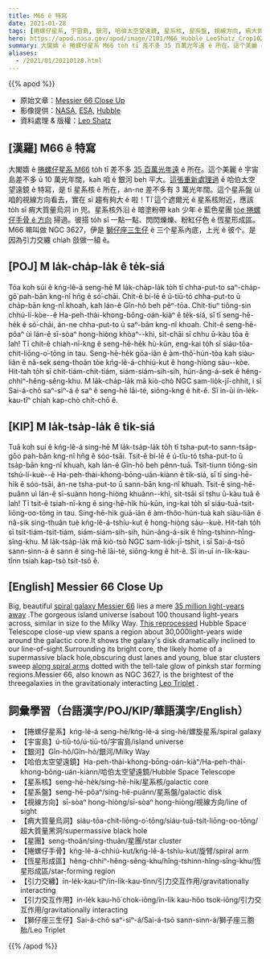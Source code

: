```yaml
---
title: M66 ê 特寫
date: 2021-01-28
tags: [捲螺仔星系, 宇宙島, 銀河, 哈伯太空望遠鏡, 星系核, 星系盤, 視線方向, 痟大質量烏洞, 星團, 捲螺仔手骨, 恆星形成區, 引力交纏, 引力交互作用, 獅仔座三生仔]
hero: https://apod.nasa.gov/apod/image/2101/M66_Hubble_LeoShatz_Crop1024.jpg
summary: 大閣媠 ê 捲螺仔星系 M66 to̍h tī 差不多 35 百萬光年遠 ê 所在。這个美麗 ê 宇宙島差不多 ū 10 萬光年闊，kah 咱 ê 銀河 beh 平大。
aliases:
  - /2021/01/20210128.html
---
```


{{% apod %}}

- 原始文章：[Messier 66 Close Up](https://apod.nasa.gov/apod/ap210128.html)
- 影像提供：[NASA](http://www.nasa.gov/), [ESA](http://www.esa.int/), [Hubble](https://www.nasa.gov/mission_pages/hubble/story/index.html)
- 資料處理 & 版權：[Leo Shatz](https://www.astrobin.com/users/spinlock/)

## [漢羅] M66 ê 特寫

大閣媠 ê [捲螺仔星系 M66](https://www.nasa.gov/feature/goddard/2017/messier-66) to̍h tī 差不多 [35 百萬光年遠](https://esahubble.org/images/heic1006a/) ê 所在。這个美麗 ê 宇宙島差不多 ū 10 萬光年闊，kah 咱 ê 銀河 beh 平大。[這張重新處理過](https://www.astrobin.com/qzaary/B/?nc=user) ê 哈伯太空望遠鏡 ê 特寫，是 tī 星系核 ê 所在，án-ne 差不多有 3 萬光年闊。這个星系盤 ùi 咱的視線方向看去，實在 sī 趨有夠大 ê 啦！Tī 這个遮爾光 ê 星系核附近，應該 to̍h sī 痟大質量烏洞 in 兜。星系核外沿 ê 暗塗粉帶 kah 少年 ê 藍色星團 [tòe 捲螺仔手骨 ê 方向](https://apod.nasa.gov/apod/ap100413.html) 掃過。彼搭 to̍h sī 一點一點、閃閃爍爍、粉紅仔色 ê 恆星形成區。M66 嘛叫做 NGC 3627，伊是 [獅仔座三生仔](https://apod.nasa.gov/apod/ap190418.html) ê 三个星系內底，上光 ê 彼个。是因為引力交纏 chiah 敆做一組 ê。

## [POJ] M la̍k-cha̍p-la̍k ê te̍k-siá

Tōa koh súi ê kńg-lê-á seng-hē M la̍k-cha̍p-la̍k to̍h tī chha-put-to saⁿ-cha̍p-gō͘ pah-bān kng-nî hn̄g ê só͘-chāi. Chit-ê bí-lē ê ú-tiū-tó chha-put-to ū cha̍p-bān kng-nî khoah, kah lán-ê Gîn-hô beh pêⁿ-tōa. Chit-tiuⁿ tiông-sin chhú-lí-kòe--ê Ha-peh-thài-khong-bōng-oán-kiàⁿ ê te̍k-siá, sī tī seng-hē-he̍k ê só͘-chāi, án-ne chha-put-to ū saⁿ-bān kng-nî khoah. Chit-ê seng-hē-pôaⁿ ùi lán-ê sī-sòaⁿ hong-hiòng khòaⁿ--khì, si̍t-chāi sī chhu ū-kàu tōa ê lah! Tī chit-ê chiah-nī-kng ê seng-hē-he̍k hù-kūn, eng-kai to̍h sī siáu-tōa-chit-liōng-o͘-tōng in tau. Seng-hē-he̍k gōa-iân ê àm-thô͘-hún-tòa kah siàu-liân ê nâ-sek seng-thoân tòe kńg-lê-á-chhiú-kut ê hong-hiòng sàu--kòe. Hit-tah to̍h sī chi̍t-tiám-chi̍t-tiám, siám-siám-sih-sih, hún-âng-á-sek ê hêng-chhiⁿ-hêng-sêng-khu. M la̍k-cha̍p-la̍k mā kiò-chò NGC sam-lio̍k-jī-chhit, i sī Sai-á-chō saⁿ-sìⁿ-á ê saⁿ ê seng-hē lāi-té, siōng-kng ê hit-ê. Sī in-ūi ín-le̍k-kau-tîⁿ chiah kap-chò chi̍t-chō ê.

## [KIP] M la̍k-tsa̍p-la̍k ê ti̍k-siá

Tuā koh suí ê kńg-lê-á sing-hē M la̍k-tsa̍p-la̍k to̍h tī tsha-put-to sann-tsa̍p-gōo pah-bān kng-nî hn̄g ê sóo-tsāi. Tsit-ê bí-lē ê ú-tīu-tó tsha-put-to ū tsa̍p-bān kng-nî khuah, kah lán-ê Gîn-hô beh pênn-tuā. Tsit-tiunn tiông-sin tshú-lí-kuè--ê Ha-peh-thài-khong-bōng-uán-kiànn ê ti̍k-siá, sī tī sing-hē-hi̍k ê sóo-tsāi, án-ne tsha-put-to ū sann-bān kng-nî khuah. Tsit-ê sing-hē-puânn uì lán-ê sī-suànn hong-hiòng khuànn--khì, si̍t-tsāi sī tshu ū-kàu tuā ê lah! Tī tsit-ê tsiah-nī-kng ê sing-hē-hi̍k hù-kūn, ing-kai to̍h sī siáu-tuā-tsit-liōng-oo-tōng in tau. Sing-hē-hi̍k guā-iân ê àm-thôo-hún-tuà kah siàu-liân ê nâ-sik sing-thuân tuè kńg-lê-á-tshíu-kut ê hong-hiòng sàu--kuè. Hit-tah to̍h sī tsi̍t-tiám-tsi̍t-tiám, siám-siám-sih-sih, hún-âng-á-sik ê hîng-tshinn-hîng-sîng-khu. M la̍k-tsa̍p-la̍k mā kiò-tsò NGC sam-lio̍k-jī-tshit, i sī Sai-á-tsō sann-sìnn-á ê sann ê sing-hē lāi-té, siōng-kng ê hit-ê. Sī in-uī ín-li̍k-kau-tînn tsiah kap-tsò tsi̍t-tsō ê.

## [English] Messier 66 Close Up 

Big, beautiful [spiral galaxy Messier 66](https://www.nasa.gov/feature/goddard/2017/messier-66/) lies a mere [35 million light-years away](https://esahubble.org/images/heic1006a/) .The gorgeous island universe isabout 100 thousand light-years across, similar in size to the Milky Way. [This reprocessed](https://www.astrobin.com/qzaary/B/?nc=user) Hubble Space Telescope close-up view spans a region about 30,000light-years wide around the galactic core.It shows the galaxy's disk dramatically inclined to our line-of-sight.Surrounding its bright core, the likely home of a supermassive black hole,obscuring dust lanes and young, blue star clusters sweep [along spiral arms](https://apod.nasa.gov/apod/ap100413.html) dotted with the tell-tale glow of pinksh star forming regions.Messier 66, also known as NGC 3627, is the brightest of the threegalaxies in the gravitationaly interacting [Leo Triplet](https://apod.nasa.gov/apod/ap190418.html) .

## 詞彙學習（台語漢字/POJ/KIP/華語漢字/English）

- 【捲螺仔星系】kńg-lê-á seng-hē/kńg-lê-á sing-hē/螺旋星系/spiral galaxy
- 【宇宙島】ú-tiū-tó/ú-tiū-tó/宇宙島/island universe
- 【銀河】Gîn-hô/Gîn-hô/銀河/Milky Way
- 【哈伯太空望遠鏡】Ha-peh-thài-khong-bōng-oán-kiàⁿ/Ha-peh-thài-khong-bōng-uán-kiànn/哈伯太空望遠鏡/Hubble Space Telescope
- 【星系核】seng-hē-he̍k/sing-hē-hi̍k/星系核/galactic core
- 【星系盤】seng-hē-pôaⁿ/sing-hē-puânn/星系盤/galactic disk
- 【視線方向】sī-sòaⁿ hong-hiòng/sī-sòaⁿ hong-hiòng/視線方向/line of sight
- 【痟大質量烏洞】siáu-tōa-chit-liōng-o͘-tōng/siáu-tuā-tsit-liōng-oo-tōng/超大質量黑洞/supermassive black hole
- 【星團】seng-thoân/sing-thuân/星團/star cluster
- 【捲螺仔手骨】kńg-lê-á-chhiú-kut/kńg-lê-á-tshíu-kut/旋臂/spiral arm
- 【恆星形成區】hêng-chhiⁿ-hêng-sêng-khu/hîng-tshinn-hîng-sîng-khu/恆星形成區/star-forming region
- 【引力交纏】ín-le̍k-kau-tîⁿ/ín-li̍k-kau-tînn/引力交互作用/gravitationally interacting
- 【引力交互作用】ín-le̍k kau-hō͘ chok-iōng/ín-li̍k kau-hōo tsok-iōng/引力交互作用/gravitationally interacting
- 【獅仔座三生仔】Sai-á-chō saⁿ-sìⁿ-á/Sai-á-tsō sann-sìnn-á/獅子座三胞胎/Leo Triplet

{{% /apod %}}
